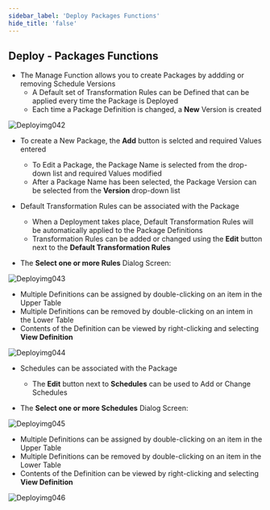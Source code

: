 ```yaml
---
sidebar_label: 'Deploy Packages Functions'
hide_title: 'false'
---
```


## Deploy - Packages Functions

* The Manage Function allows you to create Packages by addding or removing Schedule Versions
    * A Default set of Transformation Rules can be Defined that can be applied every time the Package is Deployed
    * Each time a Package Definition is changed, a **New** Version is created

![Deployimg042](../static/imgdeploy/Deployimg042.png)

* To create a New Package, the **Add** button is selcted and required Values entered
    * To Edit a Package, the Package Name is selected from the drop-down list and required Values modified
    * After a Package Name has been selected, the Package Version can be selected from the **Version** drop-down list

* Default Transformation Rules can be associated with the Package
    * When a Deployment takes place, Default Transformation Rules will be automatically applied to the Package Definitions
    * Transformation Rules can be added or changed using the **Edit** button next to the **Default Transformation Rules**

* The **Select one or more Rules** Dialog Screen:

![Deployimg043](../static/imgdeploy/Deployimg043.png)

*  Multiple Definitions can be assigned by double-clicking on an item in the Upper Table
*  Multiple Definitions can be removed by double-clicking on an intem in the Lower Table
* Contents of the Definition can be viewed by right-clicking and selecting **View Definition**

![Deployimg044](../static/imgdeploy/Deployimg044.png)

* Schedules can be associated with the Package
    * The **Edit** button next to **Schedules** can be used to Add or Change Schedules

* The **Select one or more Schedules** Dialog Screen:

![Deployimg045](../static/imgdeploy/Deployimg045.png)

* Multiple Definitions can be assigned by double-clicking on an item in the Upper Table
* Multiple Definitions can be removed by double-clicking on an item in the Lower Table
* Contents of the Definition can be viewed by right-clicking and selecting **View Definition**

![Deployimg046](../static/imgdeploy/Deployimg046.png)